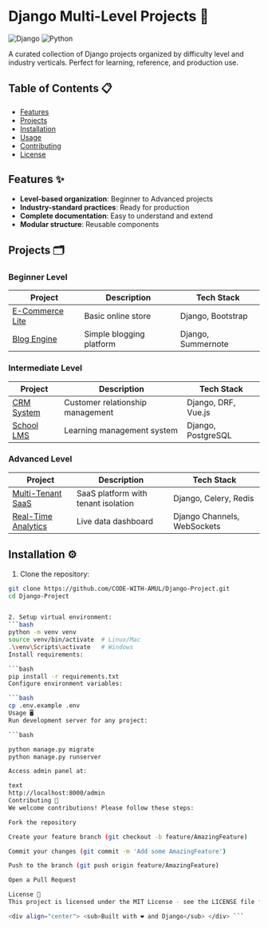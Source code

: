 # Django Multi-Level Projects 🚀

![Django](https://img.shields.io/badge/Django-092E20?style=for-the-badge&logo=django&logoColor=white)
![Python](https://img.shields.io/badge/Python-3776AB?style=for-the-badge&logo=python&logoColor=white)

A curated collection of Django projects organized by difficulty level and industry verticals. Perfect for learning, reference, and production use.

## Table of Contents 📋
- [Features](#features-)
- [Projects](#projects-)
- [Installation](#installation-)
- [Usage](#usage-)
- [Contributing](#contributing-)
- [License](#license-)

## Features ✨
- **Level-based organization**: Beginner to Advanced projects
- **Industry-standard practices**: Ready for production
- **Complete documentation**: Easy to understand and extend
- **Modular structure**: Reusable components

## Projects 🗂️

### Beginner Level
| Project | Description | Tech Stack |
|---------|-------------|------------|
| [E-Commerce Lite](#) | Basic online store | Django, Bootstrap |
| [Blog Engine](#) | Simple blogging platform | Django, Summernote |

### Intermediate Level
| Project | Description | Tech Stack |
|---------|-------------|------------|
| [CRM System](#) | Customer relationship management | Django, DRF, Vue.js |
| [School LMS](#) | Learning management system | Django, PostgreSQL |

### Advanced Level
| Project | Description | Tech Stack |
|---------|-------------|------------|
| [Multi-Tenant SaaS](#) | SaaS platform with tenant isolation | Django, Celery, Redis |
| [Real-Time Analytics](#) | Live data dashboard | Django Channels, WebSockets |

## Installation ⚙️

1. Clone the repository:
```bash
git clone https://github.com/CODE-WITH-AMUL/Django-Project.git
cd Django-Project


2. Setup virtual environment:
```bash
python -m venv venv
source venv/bin/activate  # Linux/Mac
.\venv\Scripts\activate   # Windows
Install requirements:

```bash
pip install -r requirements.txt
Configure environment variables:

```bash
cp .env.example .env
Usage 🖥️
Run development server for any project:

```bash

python manage.py migrate
python manage.py runserver

Access admin panel at:

text
http://localhost:8000/admin
Contributing 🤝
We welcome contributions! Please follow these steps:

Fork the repository

Create your feature branch (git checkout -b feature/AmazingFeature)

Commit your changes (git commit -m 'Add some AmazingFeature')

Push to the branch (git push origin feature/AmazingFeature)

Open a Pull Request

License 📄
This project is licensed under the MIT License - see the LICENSE file for details.

<div align="center"> <sub>Built with ❤️ and Django</sub> </div> ```
